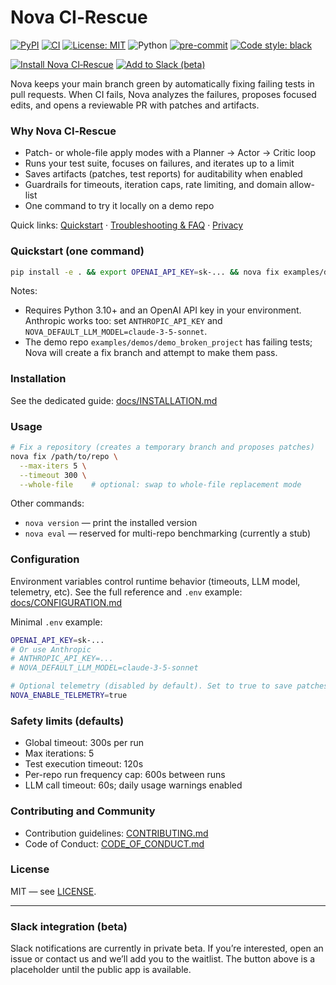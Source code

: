 # Nova CI‑Rescue

[![PyPI](https://img.shields.io/pypi/v/nova-ci-rescue)](https://pypi.org/project/nova-ci-rescue/)
[![CI](https://github.com/novasolve/ci-auto-rescue/actions/workflows/ci.yml/badge.svg)](https://github.com/novasolve/ci-auto-rescue/actions/workflows/ci.yml)
[![License: MIT](https://img.shields.io/badge/License-MIT-yellow.svg)](LICENSE)
![Python](https://img.shields.io/pypi/pyversions/nova-ci-rescue)
[![pre-commit](https://img.shields.io/badge/pre--commit-enabled-brightgreen?logo=pre-commit&logoColor=white)](https://pre-commit.com/)
[![Code style: black](https://img.shields.io/badge/code%20style-black-000000.svg)](https://github.com/psf/black)

[![Install Nova CI‑Rescue](https://img.shields.io/badge/Install-GitHub%20App-blue?logo=github)](https://github.com/apps/nova-ci-rescue/installations/new)
[![Add to Slack (beta)](https://img.shields.io/badge/Add%20to%20Slack-beta-4A154B?logo=slack&logoColor=white)](#slack-integration-beta)

Nova keeps your main branch green by automatically fixing failing tests in pull requests. When CI fails, Nova analyzes the failures, proposes focused edits, and opens a reviewable PR with patches and artifacts.

### Why Nova CI‑Rescue

- Patch- or whole-file apply modes with a Planner → Actor → Critic loop
- Runs your test suite, focuses on failures, and iterates up to a limit
- Saves artifacts (patches, test reports) for auditability when enabled
- Guardrails for timeouts, iteration caps, rate limiting, and domain allow-list
- One command to try it locally on a demo repo

Quick links: [Quickstart](docs/QUICKSTART.md) · [Troubleshooting & FAQ](docs/TROUBLESHOOTING.md) · [Privacy](docs/PRIVACY.md)

### Quickstart (one command)

```bash
pip install -e . && export OPENAI_API_KEY=sk-... && nova fix examples/demos/demo_broken_project
```

Notes:

- Requires Python 3.10+ and an OpenAI API key in your environment. Anthropic works too: set `ANTHROPIC_API_KEY` and `NOVA_DEFAULT_LLM_MODEL=claude-3-5-sonnet`.
- The demo repo `examples/demos/demo_broken_project` has failing tests; Nova will create a fix branch and attempt to make them pass.

### Installation

See the dedicated guide: [docs/INSTALLATION.md](docs/INSTALLATION.md)

### Usage

```bash
# Fix a repository (creates a temporary branch and proposes patches)
nova fix /path/to/repo \
  --max-iters 5 \
  --timeout 300 \
  --whole-file    # optional: swap to whole-file replacement mode
```

Other commands:

- `nova version` — print the installed version
- `nova eval` — reserved for multi-repo benchmarking (currently a stub)

### Configuration

Environment variables control runtime behavior (timeouts, LLM model, telemetry, etc). See the full reference and `.env` example: [docs/CONFIGURATION.md](docs/CONFIGURATION.md)

Minimal `.env` example:

```bash
OPENAI_API_KEY=sk-...
# Or use Anthropic
# ANTHROPIC_API_KEY=...
# NOVA_DEFAULT_LLM_MODEL=claude-3-5-sonnet

# Optional telemetry (disabled by default). Set to true to save patches/reports.
NOVA_ENABLE_TELEMETRY=true
```

### Safety limits (defaults)

- Global timeout: 300s per run
- Max iterations: 5
- Test execution timeout: 120s
- Per-repo run frequency cap: 600s between runs
- LLM call timeout: 60s; daily usage warnings enabled

### Contributing and Community

- Contribution guidelines: [CONTRIBUTING.md](CONTRIBUTING.md)
- Code of Conduct: [CODE_OF_CONDUCT.md](CODE_OF_CONDUCT.md)

### License

MIT — see [LICENSE](LICENSE).

---

### Slack integration (beta)

Slack notifications are currently in private beta. If you’re interested, open an issue or contact us and we’ll add you to the waitlist. The button above is a placeholder until the public app is available.
